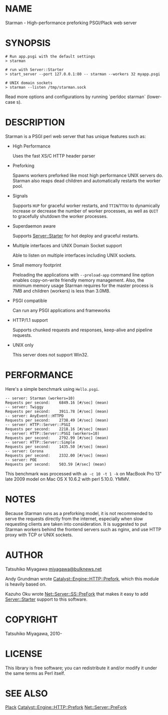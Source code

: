 # NAME

Starman - High-performance preforking PSGI/Plack web server

# SYNOPSIS

    # Run app.psgi with the default settings
    > starman

    # run with Server::Starter
    > start_server --port 127.0.0.1:80 -- starman --workers 32 myapp.psgi

    # UNIX domain sockets
    > starman --listen /tmp/starman.sock

Read more options and configurations by running \`perldoc starman\` (lower-case s).

# DESCRIPTION

Starman is a PSGI perl web server that has unique features such as:

- High Performance

    Uses the fast XS/C HTTP header parser

- Preforking

    Spawns workers preforked like most high performance UNIX servers
    do. Starman also reaps dead children and automatically restarts the
    worker pool.

- Signals

    Supports `HUP` for graceful worker restarts, and `TTIN`/`TTOU` to
    dynamically increase or decrease the number of worker processes, as
    well as `QUIT` to gracefully shutdown the worker processes.

- Superdaemon aware

    Supports [Server::Starter](https://metacpan.org/pod/Server::Starter) for hot deploy and graceful restarts.

- Multiple interfaces and UNIX Domain Socket support

    Able to listen on multiple interfaces including UNIX sockets.

- Small memory footprint

    Preloading the applications with `--preload-app` command line option
    enables copy-on-write friendly memory management. Also, the minimum
    memory usage Starman requires for the master process is 7MB and
    children (workers) is less than 3.0MB.

- PSGI compatible

    Can run any PSGI applications and frameworks

- HTTP/1.1 support

    Supports chunked requests and responses, keep-alive and pipeline requests.

- UNIX only

    This server does not support Win32.

# PERFORMANCE

Here's a simple benchmark using `Hello.psgi`.

    -- server: Starman (workers=10)
    Requests per second:    6849.16 [#/sec] (mean)
    -- server: Twiggy
    Requests per second:    3911.78 [#/sec] (mean)
    -- server: AnyEvent::HTTPD
    Requests per second:    2738.49 [#/sec] (mean)
    -- server: HTTP::Server::PSGI
    Requests per second:    2218.16 [#/sec] (mean)
    -- server: HTTP::Server::PSGI (workers=10)
    Requests per second:    2792.99 [#/sec] (mean)
    -- server: HTTP::Server::Simple
    Requests per second:    1435.50 [#/sec] (mean)
    -- server: Corona
    Requests per second:    2332.00 [#/sec] (mean)
    -- server: POE
    Requests per second:    503.59 [#/sec] (mean)

This benchmark was processed with `ab -c 10 -t 1 -k` on MacBook Pro
13" late 2009 model on Mac OS X 10.6.2 with perl 5.10.0. YMMV.

# NOTES

Because Starman runs as a preforking model, it is not recommended to
serve the requests directly from the internet, especially when slow
requesting clients are taken into consideration. It is suggested to
put Starman workers behind the frontend servers such as nginx, and use
HTTP proxy with TCP or UNIX sockets.

# AUTHOR

Tatsuhiko Miyagawa <miyagawa@bulknews.net>

Andy Grundman wrote [Catalyst::Engine::HTTP::Prefork](https://metacpan.org/pod/Catalyst::Engine::HTTP::Prefork), which this module
is heavily based on.

Kazuho Oku wrote [Net::Server::SS::PreFork](https://metacpan.org/pod/Net::Server::SS::PreFork) that makes it easy to add
[Server::Starter](https://metacpan.org/pod/Server::Starter) support to this software.

# COPYRIGHT

Tatsuhiko Miyagawa, 2010-

# LICENSE

This library is free software; you can redistribute it and/or modify
it under the same terms as Perl itself.

# SEE ALSO

[Plack](https://metacpan.org/pod/Plack) [Catalyst::Engine::HTTP::Prefork](https://metacpan.org/pod/Catalyst::Engine::HTTP::Prefork) [Net::Server::PreFork](https://metacpan.org/pod/Net::Server::PreFork)
